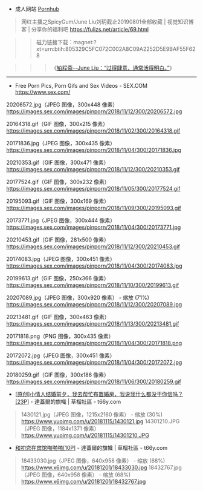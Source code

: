 - 成人网站 [Pornhub](https://www.Pornhub.com)

> 网红主播之SpicyGum/June Liu刘玥截止20190801全部收藏 | 视觉知识博客 | 分享你的福利吧 https://fulizs.net/article/69.html 

>> 磁力链接下载：magnet:?xt=urn:btih:805329C5FC072C002A8C09A2252D5E9BAF55F628

>>> 《[铂程斋--June Liu：“过得肆意，通常活得明白。”](https://www.dapenti.com/blog/more.asp?name=xilei&id=144393)》

-----------------------------------------------------------------------------

- Free Porn Pics, Porn Gifs and Sex Videos - SEX.COM  https://www.sex.com/

20206572.jpg（JPEG 图像，300x448 像素）  https://images.sex.com/images/pinporn/2018/11/12/300/20206572.jpg

20164318.gif（GIF 图像，300x215 像素）  https://images.sex.com/images/pinporn/2018/11/02/300/20164318.gif

20171836.jpg（JPEG 图像，300x435 像素）  https://images.sex.com/images/pinporn/2018/11/04/300/20171836.jpg

20210353.gif（GIF 图像，300x471 像素）  https://images.sex.com/images/pinporn/2018/11/12/300/20210353.gif

20177524.gif（GIF 图像，300x232 像素）  https://images.sex.com/images/pinporn/2018/11/05/300/20177524.gif

20195093.gif（GIF 图像，300x169 像素）  https://images.sex.com/images/pinporn/2018/11/09/300/20195093.gif

20173771.jpg（JPEG 图像，300x444 像素）  https://images.sex.com/images/pinporn/2018/11/04/300/20173771.jpg

20210453.gif（GIF 图像，281x500 像素）  https://images.sex.com/images/pinporn/2018/11/12/300/20210453.gif

20174083.jpg（JPEG 图像，300x451 像素）  https://images.sex.com/images/pinporn/2018/11/04/300/20174083.jpg

20199613.gif（GIF 图像，250x366 像素）  https://images.sex.com/images/pinporn/2018/11/10/300/20199613.gif

20207089.jpg（JPEG 图像，300x920 像素） - 缩放 (71%)  https://images.sex.com/images/pinporn/2018/11/12/300/20207089.jpg

20213481.gif（GIF 图像，300x463 像素）  https://images.sex.com/images/pinporn/2018/11/13/300/20213481.gif

20171818.png（PNG 图像，300x435 像素）  https://images.sex.com/images/pinporn/2018/11/04/300/20171818.png

20172072.jpg（JPEG 图像，300x451 像素）  https://images.sex.com/images/pinporn/2018/11/04/300/20172072.jpg

20180259.gif（GIF 图像，300x186 像素）  https://images.sex.com/images/pinporn/2018/11/06/300/20180259.gif

- [[原创]小情人结婚前夕，我去帮忙布置婚房，我说我什么都没干你信吗？[23P]](https://t66y.com/htm_data/16/1812/3341207.html) - 達蓋爾的旗幟 | 草榴社區 - t66y.com

> 1430121.jpg（JPEG 图像，1215x2160 像素） - 缩放 (30%)  https://www.yuoimg.com/u/20181115/1430121.jpg
> 14301210.JPG（JPEG 图像，1184x1371 像素）  https://www.yuoimg.com/u/20181115/14301210.JPG

- [和初恋在宾馆啪啪啪[10P]](https://t66y.com/htm_data/16/1812/3358138.html) - 達蓋爾的旗幟 | 草榴社區 - t66y.com  

> 18433030.jpg（JPEG 图像，640x958 像素） - 缩放 (68%)  https://www.x6img.com/u/20181201/18433030.jpg
> 18432767.jpg（JPEG 图像，640x958 像素） - 缩放 (68%)  https://www.x6img.com/u/20181201/18432767.jpg
